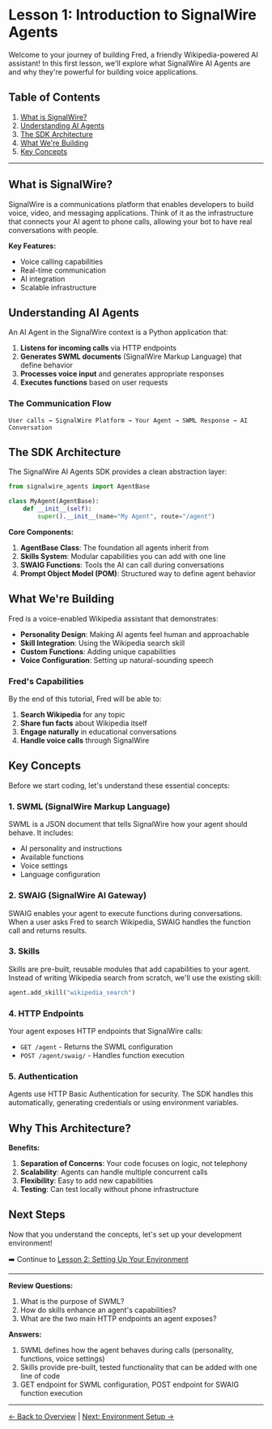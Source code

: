 # Lesson 1: Introduction to SignalWire Agents

Welcome to your journey of building Fred, a friendly Wikipedia-powered AI assistant! In this first lesson, we'll explore what SignalWire AI Agents are and why they're powerful for building voice applications.

## Table of Contents

1. [What is SignalWire?](#what-is-signalwire)
2. [Understanding AI Agents](#understanding-ai-agents)
3. [The SDK Architecture](#the-sdk-architecture)
4. [What We're Building](#what-were-building)
5. [Key Concepts](#key-concepts)

---

## What is SignalWire?

SignalWire is a communications platform that enables developers to build voice, video, and messaging applications. Think of it as the infrastructure that connects your AI agent to phone calls, allowing your bot to have real conversations with people.

**Key Features:**

- Voice calling capabilities
- Real-time communication
- AI integration
- Scalable infrastructure

## Understanding AI Agents

An AI Agent in the SignalWire context is a Python application that:

1. **Listens for incoming calls** via HTTP endpoints
2. **Generates SWML documents** (SignalWire Markup Language) that define behavior
3. **Processes voice input** and generates appropriate responses
4. **Executes functions** based on user requests

### The Communication Flow

```
User calls → SignalWire Platform → Your Agent → SWML Response → AI Conversation
```

## The SDK Architecture

The SignalWire AI Agents SDK provides a clean abstraction layer:

```python
from signalwire_agents import AgentBase

class MyAgent(AgentBase):
    def __init__(self):
        super().__init__(name="My Agent", route="/agent")
```

**Core Components:**

1. **AgentBase Class**: The foundation all agents inherit from
2. **Skills System**: Modular capabilities you can add with one line
3. **SWAIG Functions**: Tools the AI can call during conversations
4. **Prompt Object Model (POM)**: Structured way to define agent behavior

## What We're Building

Fred is a voice-enabled Wikipedia assistant that demonstrates:

- **Personality Design**: Making AI agents feel human and approachable
- **Skill Integration**: Using the Wikipedia search skill
- **Custom Functions**: Adding unique capabilities
- **Voice Configuration**: Setting up natural-sounding speech

### Fred's Capabilities

By the end of this tutorial, Fred will be able to:

1. **Search Wikipedia** for any topic
2. **Share fun facts** about Wikipedia itself
3. **Engage naturally** in educational conversations
4. **Handle voice calls** through SignalWire

## Key Concepts

Before we start coding, let's understand these essential concepts:

### 1. SWML (SignalWire Markup Language)

SWML is a JSON document that tells SignalWire how your agent should behave. It includes:
- AI personality and instructions
- Available functions
- Voice settings
- Language configuration

### 2. SWAIG (SignalWire AI Gateway)

SWAIG enables your agent to execute functions during conversations. When a user asks Fred to search Wikipedia, SWAIG handles the function call and returns results.

### 3. Skills

Skills are pre-built, reusable modules that add capabilities to your agent. Instead of writing Wikipedia search from scratch, we'll use the existing skill:

```python
agent.add_skill("wikipedia_search")
```

### 4. HTTP Endpoints

Your agent exposes HTTP endpoints that SignalWire calls:
- `GET /agent` - Returns the SWML configuration
- `POST /agent/swaig/` - Handles function execution

### 5. Authentication

Agents use HTTP Basic Authentication for security. The SDK handles this automatically, generating credentials or using environment variables.

## Why This Architecture?

**Benefits:**

1. **Separation of Concerns**: Your code focuses on logic, not telephony
2. **Scalability**: Agents can handle multiple concurrent calls
3. **Flexibility**: Easy to add new capabilities
4. **Testing**: Can test locally without phone infrastructure

## Next Steps

Now that you understand the concepts, let's set up your development environment!

➡️ Continue to [Lesson 2: Setting Up Your Environment](02-setup.md)

---

**Review Questions:**

1. What is the purpose of SWML?
2. How do skills enhance an agent's capabilities?
3. What are the two main HTTP endpoints an agent exposes?

**Answers:**
1. SWML defines how the agent behaves during calls (personality, functions, voice settings)
2. Skills provide pre-built, tested functionality that can be added with one line of code
3. GET endpoint for SWML configuration, POST endpoint for SWAIG function execution

---

[← Back to Overview](README.md) | [Next: Environment Setup →](02-setup.md)